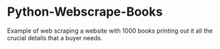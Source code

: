 # Python-Webscrape-Books
Example of web scraping a website with 1000 books printing out it all the crucial details that a buyer needs.
